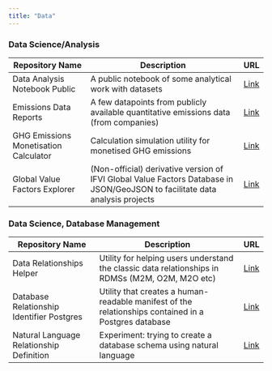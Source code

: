 ```yaml
---
title: "Data"
---
```


### Data Science/Analysis

| Repository Name | Description | URL |
|-----------------|-------------|-----|
| Data Analysis Notebook Public | A public notebook of some analytical work with datasets | [Link](https://github.com/danielrosehill/Data-Analysis-Notebook-Public) |
| Emissions Data Reports | A few datapoints from publicly available quantitative emissions data (from companies) | [Link](https://github.com/danielrosehill/Emissions-Data-Reports) |
| GHG Emissions Monetisation Calculator | Calculation simulation utility for monetised GHG emissions | [Link](https://github.com/danielrosehill/GHG-Emissions-Monetisation-Calculator) |
| Global Value Factors Explorer | (Non-official) derivative version of IFVI Global Value Factors Database in JSON/GeoJSON to facilitate data analysis projects | [Link](https://github.com/danielrosehill/Global-Value-Factors-Explorer) |


### Data Science, Database Management

| Repository Name | Description | URL |
|-----------------|-------------|-----|
| Data Relationships Helper | Utility for helping users understand the classic data relationships in RDMSs (M2M, O2M, M2O etc) | [Link](https://github.com/danielrosehill/Data-Relationships-Helper) |
| Database Relationship Identifier Postgres | Utility that creates a human-readable manifest of the relationships contained in a Postgres database | [Link](https://github.com/danielrosehill/Database-Relationship-Identifier-Postgres) |
| Natural Language Relationship Definition | Experiment: trying to create a database schema using natural language | [Link](https://github.com/danielrosehill/Natural-Language-Relationship-Definition) |
